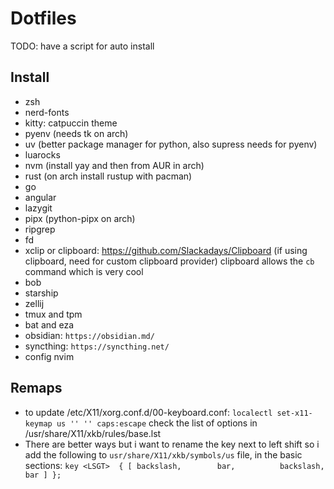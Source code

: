 # Dotfiles

TODO: have a script for auto install

## Install

- zsh
- nerd-fonts
- kitty: catpuccin theme
- pyenv (needs tk on arch)
- uv (better package manager for python, also supress needs for pyenv)
- luarocks
- nvm (install yay and then from AUR in arch)
- rust (on arch install rustup with pacman)
- go
- angular
- lazygit
- pipx (python-pipx on arch)
- ripgrep
- fd
- xclip or clipboard: <https://github.com/Slackadays/Clipboard>
  (if using clipboard, need for custom clipboard provider)
  clipboard allows the `cb` command which is very cool
- bob
- starship
- zellij
- tmux and tpm
- bat and eza
- obsidian: `https://obsidian.md/`
- syncthing: `https://syncthing.net/`
- config nvim

## Remaps

- to update /etc/X11/xorg.conf.d/00-keyboard.conf:
  `localectl set-x11-keymap us '' '' caps:escape`
  check the list of options in /usr/share/X11/xkb/rules/base.lst
- There are better ways but i want to rename the key next to left shift so i add the
  following to `usr/share/X11/xkb/symbols/us` file, in the basic sections:
  `key <LSGT>  { [ backslash,        bar,          backslash,    bar ] };`
